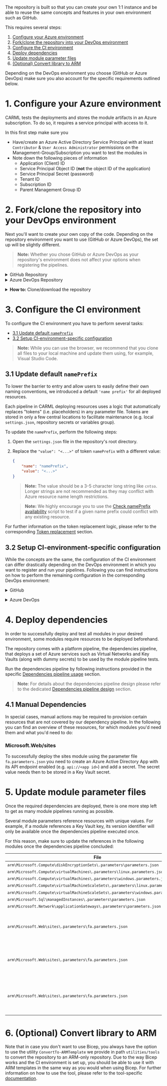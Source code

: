 The repository is built so that you can create your own 1:1 instance and be able to reuse the same concepts and features in your own environment such as GitHub.

This requires several steps:

1. [Configure your Azure environment](#1-configure-your-azure-environment)
1. [Fork/clone the repository into your DevOps environment](#2-forkclone-the-repository-into-your-devops-environment)
1. [Configure the CI environment](#3-configure-the-ci-environment)
1. [Deploy dependencies](#4-deploy-dependencies)
1. [Update module parameter files](#5-update-module-parameter-files)
1. [(Optional) Convert library to ARM](#6-optional-convert-library-to-arm)

Depending on the DevOps environment you choose (GitHub or Azure DevOps) make sure you also account for the specific requirements outlined below.

# 1. Configure your Azure environment

CARML tests the deployments and stores the module artifacts in an Azure subscription. To do so, it requires a service principal with access to it.

In this first step make sure you
- Have/create an Azure Active Directory Service Principal with at least `Contributor` & `User Access Administrator` permissions on the Management-Group/Subscription you want to test the modules in
- Note down the following pieces of information
  - Application (Client) ID
  - Service Principal Object ID (**not** the object ID of the application)
  - Service Principal Secret (password)
  - Tenant ID
  - Subscription ID
  - Parent Management Group ID

# 2. Fork/clone the repository into your DevOps environment

Next you'll want to create your own copy of the code. Depending on the repository environment you want to use (GitHub or Azure DevOps), the set up will be slightly different.

> **Note:** Whether you chose GitHub or Azure DevOps as your repository's environment does not affect your options when registering the pipelines.

<details>
<summary>GitHub Repository</summary>

For GitHub, you have two choices depending on your planned repository visibility:
- If the repository may be **public**, we recommend to create a simple fork into the target organization. As the CARML source repository is public, a fork must be public too.
- If you need a **private** version instead, we recommend you create your target repository, download/clone the CARML repository (ref. 'how to' below) and upload the content to the created target repository
  > **Note:** This disables the feature to 'fetch' from the upstream (CARML) repository. As a result, you have to port upstream updates manually.

</details>

<details>
<summary>Azure DevOps Repository</summary>

For a **private** Azure DevOps git, we recommend you create your target repository, download/clone the CARML repository (ref. 'how to' below) and upload the content to the created target repository
> **Note:** This disables the feature to 'fetch' from the upstream (CARML) repository. As a result, you have to port upstream updates manually.

</details>

<p><p>

<details>
<summary><b>How to:</b> Clone/download the repository</summary>
To save a local copy of the repository you can either clone the repository or download it as a `.zip` file.
A clone is a direct reference to the source repository which enables you to pull updates as they happen in the source repository. To achieve this you have to have `Git` installed and run the command

```PowerShell
  git clone 'https://github.com/Azure/ResourceModules.git'
```

from a command-line of your choice (e.g. PowerShell).

If you instead just want to have a copy of the repository's content you can instead download it in the `.zip` format. You can do this by navigating to the repository folder of your choice (for example root), then select the `<> Code` button on the top left and click on `Download ZIP` on the opening blade.

 <img src="./media/cloneDownloadRepo.JPG" alt="How to download repository" height="266">

Alternatively, you can also do the same with a specific release by navigating to the [releases](https://github.com/Azure/ResourceModules/releases) page, scroll to the `'Assets'` section at the bottom end of the release you'd like to get and download the packaged release (as it was when the release was created) with a simple click on the `'Source code'` package (e.g. `Source code (zip)`) itself.

  <img src="./media/SetupEnvironment/downloadZipRelease.png" alt="Download zip" height="150">

</details>

<p>

# 3. Configure the CI environment

To configure the CI environment you have to perform several tasks:
- [3.1 Update default `namePrefix`](#31-update-default-nameprefix)
- [3.2 Setup CI-environment-specific configuration](#32-setup-ci-environment-specific-configuration)

> **Note:** While you can use the browser, we recommend that you clone all files to your local machine and update them using, for example, Visual Studio Code.

## 3.1 Update default `namePrefix`

To lower the barrier to entry and allow users to easily define their own naming conventions, we introduced a default `'name prefix'` for all deployed resources.

Each pipeline in CARML deploying resources uses a logic that automatically replaces "tokens" (i.e. placeholders) in any parameter file. Tokens are stored in only a few central locations to facilitate maintenance (e.g. local `settings.json`, repository secrets or variables group).

To update the `namePrefix`, perform the following steps:

1. Open the `settings.json` file in the repository's root directory.

1. Replace the `"value": "<...>"` of token `namePrefix` with a different value:

    ```json
    {
        "name": "namePrefix",
        "value": "<...>"
    }
    ```
    > **Note:** The value should be a 3-5 character long string like `cntso`. Longer strings are not recommended as they may conflict with Azure resource name length restrictions.

    > **Note:** We highly encourage you to use the [Check namePrefix availability](./Getting%20started%20-%20Check%20NamePrefix%20availability) script to test if a given name prefix could conflict with any existing resource.

 For further information on the token replacement logic, please refer to the corresponding [Token replacement](./The%20CI%20environment%20-%20Token%20replacement) section.

## 3.2 Setup CI-environment-specific configuration

While the concepts are the same, the configuration of the CI environment can differ drastically depending on the DevOps environment in which you want to register and run your pipelines. Following you can find instructions on how to perform the remaining configuration in the corresponding DevOps environment:

<details>
<summary>GitHub</summary>

For _GitHub_, you have to perform the following environment-specific steps:
- [3.2.1 Setup secrets](#321-setup-secrets)
- [3.2.2 Setup variables file](#322-setup-variables-file)
- [3.2.3 Enable actions](#323-enable-actions)

### 3.2.1 Setup secrets

To use the environment's pipelines you should use the information you gathered during the [Azure setup](#1-configure-your-azure-environment) to set the following repository secrets up:

| Secret Name | Example | Description |
| - | - | - |
| `ARM_MGMTGROUP_ID` | `de33a0e7-64d9-4a94-8fe9-b018cedf1e05` | The group ID of the management group to test-deploy modules in. |
| `ARM_SUBSCRIPTION_ID` | `d0312b25-9160-4550-914f-8738d9b5caf5` | The ID of the subscription to test-deploy modules in. |
| `ARM_TENANT_ID` | `9734cec9-4384-445b-bbb6-767e7be6e5ec` | The tenant ID of the tenant to test-deploy modules in. |
| `DEPLOYMENT_SP_ID` | `de33a0e7-64d9-4a94-8fe9-b018cedf1e05` | The service principal ID (Object ID) of the principal used as the Azure service connection. Also used for test Role Assignments when modules are being deployed into Azure |
| `AZURE_CREDENTIALS` | `{"clientId": "4ce8ce4c-cac0-48eb-b815-65e5763e2929", "clientSecret": "<placeholder>", "subscriptionId": "d0312b25-9160-4550-914f-8738d9b5caf5", "tenantId": "9734cec9-4384-445b-bbb6-767e7be6e5ec" }` | The login credentials of the deployment principal to use to log into the target Azure environment to test in. The format is described [here](https://github.com/Azure/login#configure-deployment-credentials). |
| `PLATFORM_REPO_UPDATE_PAT` | `<placeholder>` | A PAT with enough permissions assigned to it to push into the main branch. This PAT is leveraged by pipelines that automatically generate ReadMe files to keep them up to date |

<p>

<details>
<summary><b>How to:</b> Add a repository secret to GitHub</summary>

1. Navigate to the repository's `Settings`.

    <img src="./media/SetupEnvironment/forkSettings.png" alt="Navigate to settings" height="100">

1. In the list of settings, expand `Secrets` and select `Actions`. You can create a new repository secret by selecting `New repository secret` on the top right.

    <img src="./media/SetupEnvironment/forkSettingsSecrets.png" alt="Navigate to secrets" height="600">

1. In the opening view, you can create a secret by providing a secret `Name`, a secret `Value`, followed by a click on the `Add secret` button.

    <img src="./media/SetupEnvironment/forkSettingsSecretAdd.png" alt="Add secret" height="600">

</details>

<p>

> Special case: `AZURE_CREDENTIALS`,
> This secret represents our service connection to Azure and its value is a compressed JSON object that must match the following format:
>
> ```JSON
> {"clientId": "<client_id>", "clientSecret": "<client_secret>", "subscriptionId": "<subscriptionId>", "tenantId": "<tenant_id>" }
> ```
>
> **Make sure you create this object as one continuous string as shown above** - using the information you collected during [Step 1](#1-configure-your-azure-environment). Failing to format the secret as above, causes GitHub to consider each line of the json object as a separate secret string. If you're interested, you can find more information about this object [here](https://github.com/Azure/login#configure-deployment-credentials).

### 3.2.2 Setup variables file

The primary pipeline variable file `global.variables.yml` hosts the fundamental pipeline configuration. In the file you will find and can configure settings such as:

<details>
<summary>General</summary>

| Variable Name | Example Value | Description |
| - | - | - |
| `location` | `"WestEurope"` | The default location to deploy resources to and store deployment metadata at. If no location is specified in the deploying parameter file, this location is used |
| `resourceGroupName` | `"validation-rg"` | The resource group to deploy all resources for validation to |

</details>

<details>
<summary>Template-specs specific (publishing)</summary>

| Variable Name | Example Value | Description |
| - | - | - |
| `templateSpecsRGName` | `"artifacts-rg"` | The resource group to host the created template-specs |
| `templateSpecsRGLocation` | `"WestEurope"` | The location of the resource group to host the template-specs. Is used to create a new resource group if not yet existing |
| `templateSpecsDescription` | `"This is a module from the [Common Azure Resource Modules Library]"` | A description to add to the published template specs |
| `templateSpecsDoPublish` | `"true"` | A central switch to enable/disable publishing to template-specs |

</details>

<details>
<summary>Private Bicep registry specific (publishing)</summary>

| Variable Name | Example Value | Description |
| - | - | - |
| `bicepRegistryName` | `"adpsxxazacrx001"` | The container registry to publish Bicep templates to. <p> **NOTE:** Must be globally unique |
| `bicepRegistryRGName` | `"artifacts-rg"` | The resource group of the container registry to publish Bicep templates into. It is used to create a new container registry if not yet existing |
| `bicepRegistryRgLocation` | `'West Europe'` | The location of the resource group of the container registry to publish Bicep templates into. Is used to create a new resource group if not yet existing |
| `bicepRegistryDoPublish` | `"true"` | A central switch to enable/disable publishing to the private Bicep registry |

</details>

<p>

> **NOTE:** If you plan to use the private container registry for Bicep, make sure to update its value `bicepRegistryName` as it must be globally unique

### 3.2.3 Enable actions


Finally, 'GitHub Actions' are disabled by default and must be enabled for execution.

To do so, perform the following steps:

1. Navigate to the `Actions` tab on the top of the repository page.

1. Next, select '`I understand my workflows, go ahead and enable them`'.

    <img src="./media/SetupEnvironment/actionsEnable.png" alt="Enable Actions" height="380">

</details>

<p>

<details>
<summary>Azure DevOps</summary>

For _Azure DevOps_, you have to perform the following environment-specific steps:
- [3.2.1 Setup service connection](#321-setup-service-connection)
- [3.2.2 Setup secrets in variable group](#322-setup-secrets-in-variable-group)
- [3.2.3 Setup variables file](#323-setup-variables-file)
- [3.2.4 Register pipelines](#324-register-pipelines)
- [3.2.5 Azure Artifacts Universal Packages](#325-azure-artifacts-universal-packages)
### 3.2.1 Setup service connection

The service connection must be set up in the project's settings under _Pipelines: Service connections_ (a step by step guide can be found [here](https://docs.microsoft.com/en-us/azure/devops/pipelines/library/service-endpoints?view=azure-devops&tabs=yaml)).

It's name must match the one configured as `serviceConnection` in the [variable file](#323-setup-variables-file)'s 'General' section.

### 3.2.2 Setup secrets in variable group

The a variable group `PLATFORM_VARIABLES` must set up in Azure DevOps as described [here](https://docs.microsoft.com/en-us/azure/devops/pipelines/library/variable-groups?view=azure-devops&tabs=classic#create-a-variable-group).

Based on the information you gathered in the [Azure setup](#1-configure-your-azure-environment), you must configure the following secrets in the variable group:

| Secret Name | Example | Description |
| - | - | - |
| `ARM_MGMTGROUP_ID` | `de33a0e7-64d9-4a94-8fe9-b018cedf1e05` | The group ID of the management group to test-deploy modules in. |
| `ARM_SUBSCRIPTION_ID` | `d0312b25-9160-4550-914f-8738d9b5caf5` | The ID of the subscription to test-deploy modules in. |
| `ARM_TENANT_ID` | `9734cec9-4384-445b-bbb6-767e7be6e5ec` | The tenant ID of the tenant to test-deploy modules in. |
| `DEPLOYMENT_SP_ID` | `de33a0e7-64d9-4a94-8fe9-b018cedf1e05` | The service principal ID (Object ID) of the principal used as the Azure service connection. Also used for test Role Assignments when modules are being deployed into Azure |

Make sure its name matches the `group` reference used in the module pipelines. For example

```yaml
variables:
  - group: 'PLATFORM_VARIABLES'
```

> **Note:** If you need to use different name than `PLATFORM_VARIABLES` make sure to search & replace all references with the new name.

### 3.2.3 Setup variables file

The primary pipeline variable file `global.variables.yml` hosts the fundamental pipeline configuration. In the file you will find and can configure information such as:

<details>
<summary>General</summary>

| Variable Name | Example Value | Description |
| - | - | - |
| `location` | `'WestEurope'` | The default location to deploy resources to. If no location is specified in the deploying parameter file, this location is used |
| `resourceGroupName` | `'validation-rg'` | The resource group to deploy all resources for validation into |
| `serviceConnection` | `'Contoso-Connection'` | The service connection that points to the subscription to test in and publish to |

</details>

<details>
<summary>Template-specs specific (publishing)</summary>

| Variable Name | Example Value | Description |
| - | - | - |
| `templateSpecsRGName` | `'artifacts-rg'` | The resource group to host the created template-specs |
| `templateSpecsRGLocation` | `'WestEurope'` | The location of the resource group to host the template-specs. Is used to create a new resource group if not yet existing |
| `templateSpecsDescription` | `'This is a module from the [Common Azure Resource Modules Library]'` | A description to add to the published template specs |
| `templateSpecsDoPublish` | `'true'` | A central switch to enable/disable publishing to template-specs |

</details>

<details>
<summary>Private Bicep registry specific (publishing)</summary>

| Variable Name | Example Value | Description |
| - | - | - |
| `bicepRegistryName` | `'adpsxxazacrx001'` | The container registry to publish Bicep templates to. <p> **NOTE:** Must be globally unique |
| `bicepRegistryRGName` | `'artifacts-rg'` | The resource group of the container registry to publish Bicep templates to. Is used to create a new container registry if not yet existing |
| `bicepRegistryRgLocation` | `'West Europe'` | The location of the resource group of the container registry to publish Bicep templates to. Is used to create a new resource group if not yet existing |
| `bicepRegistryDoPublish` | `'true'` | A central switch to enable/disable publishing to the private Bicep registry |

</details>

<details>
<summary>Universal packages specific (publishing)</summary>

| Variable Name | Example Value | Description |
| - | - | - |
| `vstsFeedName` | `'ResourceModules'` | The name of the Azure DevOps universal packages feed to publish to |
| `vstsFeedProject` | `'$(System.TeamProject)'` | The project that hosts the feed. The feed must be created in Azure DevOps ahead of time. |
| `vstsFeedToken` | `'$(System.AccessToken)'` | The token used to publish universal packages into the feed above |
| `artifactsFeedDoPublish` | `'true'` | A central switch to enable/disable publishing to Universal packages |

</details>

<p>

> **NOTE:** If you plan to use the private container registry for Bicep, make sure to update its value `bicepRegistryName` as it must be globally unique

### 3.2.4 Register pipelines

To use the pipelines that come with the environment in Azure DevOps, you need to register them first. You can either do this manually, or, execute the utility `Register-AzureDevOpsPipeline` we provide in path `utilities/tools/AzureDevOps`. For further information, please refer to the corresponding [documentation](./Interoperability%20-%20Register%20Azure%20DevOps%20Pipelines).


### 3.2.5 Azure Artifacts Universal Packages

This section will explain what is required to publish the modules to [Azure Artifacts Universal Packages](https://docs.microsoft.com/en-us/azure/devops/artifacts/quickstarts/universal-packages?view=azure-devops). It will also assume you are publishing from Azure DevOps Pipelines.
#### The dependent components are
1. An Azure DevOps organization
1. An Azure DevOps artifacts feed
   > Note: The default feed name is `ResourceModules` as configured in the `./global.variables.yaml` file's variable `vstsFeedName`. Update the value here if you want to use a different name, but make sure it matches the name of the artifact feed created in Azure DevOps.
1. An Azure DevOps project to host the artifact feed
   > Note: There are a couple options to consider when setting up an Azure Artifact feed. For example, organization-scoped feeds vs project-scoped feeds. Please see what option suits your needs by reviewing the [feeds](https://docs.microsoft.com/en-us/azure/devops/artifacts/concepts/feeds?view=azure-devops) document first.
1. If you chose the feed to be project-scoped, you will need the Project Build Service account to have `Contributor` access to publish to the Azure Artifacts feed. To set this, follow the [Pipeline permission](https://docs.microsoft.com/en-us/azure/devops/artifacts/feeds/feed-permissions?view=azure-devops#pipelines-permissions) steps.

#### Implementation Guidance
Each `./azuredevops/modulePipelines` yaml pipeline already calls `/.azuredevops/pipelineTemplates/jobs.publishModule.yml`. This yaml template contains a method to `Publish module to artifacts feed` via `utilities\pipelines\resourcePublish\Publish-ModuleToUniversalArtifactFeed.ps1`.


</details>

<p>

# 4. Deploy dependencies

In order to successfully deploy and test all modules in your desired environment, some modules require resources to be deployed beforehand.

The repository comes with a platform pipeline, the dependencies pipeline, that deploys a set of Azure services such as Virtual Networks and Key Vaults (along with dummy secrets) to be used by the module pipeline tests.

Run the dependencies pipeline by following instructions provided in the specific [Dependencies pipeline usage](./The%20CI%20environment%20-%20Pipeline%20usage#operate-the-dependencies-pipeline) section.

> **Note**: For details about the dependencies pipeline design please refer to the dedicated [Dependencies pipeline design](./The%20CI%20environment%20-%20Pipeline%20design#dependencies-pipeline) section.

## 4.1 Manual Dependencies

In special cases, manual actions may be required to provision certain resources that are not covered by our dependency pipeline. In the following you can find an overview of these resources, for which modules you'd need them and what you'd need to do:

### Microsoft.Web/sites

To successfully deploy the sites module using the parameter file `fa.parameters.json` you need to create an Azure Active Directory App with its API endpoint enabled (e.g. `api://<app id>`) and add a secret. The secret value needs then to be stored in a Key Vault secret.


# 5. Update module parameter files

Once the required dependencies are deployed, there is one more step left to get as many module pipelines running as possible.

Several module parameters reference resources with unique values. For example, if a module references a Key Vault key, its version identifier will only be available once the dependencies pipeline executed once.

For this reason, make sure to update the references in the following modules once the dependencies pipeline concluded:

| File | Parameter | Notes |
| - | - | - |
| `arm\Microsoft.Compute\diskEncryptionSets\.parameters\parameters.json` |`keyUrl.value` | |
| `arm\Microsoft.Compute\virtualMachines\.parameters\linux.parameters.json` | `extensionDiskEncryptionConfig.value.settings.KeyEncryptionKeyURL` | |
| `arm\Microsoft.Compute\virtualMachines\.parameters\windows.parameters.json` | `extensionDiskEncryptionConfig.value.settings.KeyEncryptionKeyURL` | |
| `arm\Microsoft.Compute\virtualMachineScaleSets\.parameters\linux.parameters.json` | `extensionDiskEncryptionConfig.value.settings.KeyEncryptionKeyURL` | |
| `arm\Microsoft.Compute\virtualMachineScaleSets\.parameters\windows.parameters.json` | `extensionDiskEncryptionConfig.value.settings.KeyEncryptionKeyURL` | |
| `arm\Microsoft.Sql\managedInstances\.parameters\parameters.json` | `keys.value.uri` | |
| `arm\Microsoft.Network\applicationGateways\.parameters\parameters.json` | `sslCertificates.value.properties.keyVaultSecretId` | |
| `arm\Microsoft.Web\sites\.parameters\fa.parameters.json` | `appSettingsKeyValuePairs.value.EASYAUTH_SECRET` | Key Vault secret URI without version |
| `arm\Microsoft.Web\sites\.parameters\fa.parameters.json` | `authSettingV2Configuration.value.identityProviders.azureActiveDirectory.registration.clientId` | App ID from the Azure Active Directory App |
| `arm\Microsoft.Web\sites\.parameters\fa.parameters.json` | `authSettingV2Configuration.value.identityProviders.azureActiveDirectory.validation.allowedAudiences` | API endpoint from the Azure Active Directory app |

</details>

# 6. (Optional) Convert library to ARM

Note that in case you don't want to use Bicep, you always have the option to use the utility `ConvertTo-ARMTemplate` we provide in path `utilities/tools` to convert the repository to an ARM-only repository. Due to the way Bicep works and the CI environment is set up, you should be able to use it with ARM templates in the same way as you would when using Bicep. For further information on how to use the tool, please refer to the tool-specific [documentation](./Interoperability%20-%20Bicep%20to%20ARM%20conversion).
